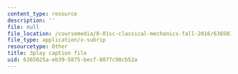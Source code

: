 ```yaml
---
content_type: resource
description: ''
file: null
file_location: /coursemedia/8-01sc-classical-mechanics-fall-2016/6365025aeb395875becf6077c90cb52a_4K539RaRDXU.vtt
file_type: application/x-subrip
resourcetype: Other
title: 3play caption file
uid: 6365025a-eb39-5875-becf-6077c90cb52a
---
```

